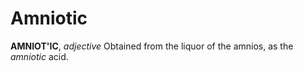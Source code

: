 # Amniotic

**AMNIOT'IC**, _adjective_ Obtained from the liquor of the amnios, as the _amniotic_ acid.